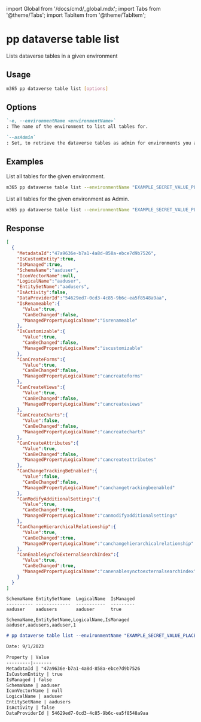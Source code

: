 <!-- DISCLAIMER: All secrets, passwords, and sensitive values in this document are examples only and not real credentials. -->
import Global from '/docs/cmd/_global.mdx';
import Tabs from '@theme/Tabs';
import TabItem from '@theme/TabItem';

# pp dataverse table list

Lists dataverse tables in a given environment

## Usage

```sh
m365 pp dataverse table list [options]
```

## Options

```md definition-list
`-e, --environmentName <environmentName>`
: The name of the environment to list all tables for.

`--asAdmin`
: Set, to retrieve the dataverse tables as admin for environments you are not a member of.
```

<Global />

## Examples

List all tables for the given environment.

```sh
m365 pp dataverse table list --environmentName "EXAMPLE_SECRET_VALUE_PLACEHOLDER"
```

List all tables for the given environment as Admin.

```sh
m365 pp dataverse table list --environmentName "EXAMPLE_SECRET_VALUE_PLACEHOLDER" --asAdmin
```

## Response

<Tabs>
  <TabItem value="JSON">

  ```json
  [
    {
      "MetadataId":"47a9636e-b7a1-4a8d-858a-ebce7d9b7526",
      "IsCustomEntity":true,
      "IsManaged":true,
      "SchemaName":"aaduser",
      "IconVectorName":null,
      "LogicalName":"aaduser",
      "EntitySetName":"aadusers",
      "IsActivity":false,
      "DataProviderId":"54629ed7-0cd3-4c85-9b6c-ea5f8548a9aa",
      "IsRenameable":{
        "Value":true,
        "CanBeChanged":false,
        "ManagedPropertyLogicalName":"isrenameable"
      },
      "IsCustomizable":{
        "Value":true,
        "CanBeChanged":false,
        "ManagedPropertyLogicalName":"iscustomizable"
      },
      "CanCreateForms":{
        "Value":true,
        "CanBeChanged":false,
        "ManagedPropertyLogicalName":"cancreateforms"
      },
      "CanCreateViews":{
        "Value":true,
        "CanBeChanged":false,
        "ManagedPropertyLogicalName":"cancreateviews"
      },
      "CanCreateCharts":{
        "Value":false,
        "CanBeChanged":false,
        "ManagedPropertyLogicalName":"cancreatecharts"
      },
      "CanCreateAttributes":{
        "Value":true,
        "CanBeChanged":false,
        "ManagedPropertyLogicalName":"cancreateattributes"
      },
      "CanChangeTrackingBeEnabled":{
        "Value":false,
        "CanBeChanged":false,
        "ManagedPropertyLogicalName":"canchangetrackingbeenabled"
      },
      "CanModifyAdditionalSettings":{
        "Value":true,
        "CanBeChanged":true,
        "ManagedPropertyLogicalName":"canmodifyadditionalsettings"
      },
      "CanChangeHierarchicalRelationship":{
        "Value":true,
        "CanBeChanged":true,
        "ManagedPropertyLogicalName":"canchangehierarchicalrelationship"
      },
      "CanEnableSyncToExternalSearchIndex":{
        "Value":true,
        "CanBeChanged":true,
        "ManagedPropertyLogicalName":"canenablesynctoexternalsearchindex"
      }
    }
  ]
  ```

  </TabItem>
  <TabItem value="Text">

  ```text
  SchemaName EntitySetName  LogicalName  IsManaged
  ---------- -------------  -----------  ---------
  aaduser    aadusers       aaduser      true
  ```

  </TabItem>
  <TabItem value="CSV">

  ```csv
  SchemaName,EntitySetName,LogicalName,IsManaged
  aaduser,aadusers,aaduser,1
  ```

  </TabItem>
  <TabItem value="Markdown">

  ```md
  # pp dataverse table list --environmentName "EXAMPLE_SECRET_VALUE_PLACEHOLDER"

  Date: 9/1/2023

  Property | Value
  ---------|-------
  MetadataId | "47a9636e-b7a1-4a8d-858a-ebce7d9b7526
  IsCustomEntity | true
  IsManaged | false
  SchemaName | aaduser
  IconVectorName | null
  LogicalName | aaduser
  EntitySetName | aadusers
  IsActivity | false
  DataProviderId | 54629ed7-0cd3-4c85-9b6c-ea5f8548a9aa
  ```

  </TabItem>
</Tabs>
